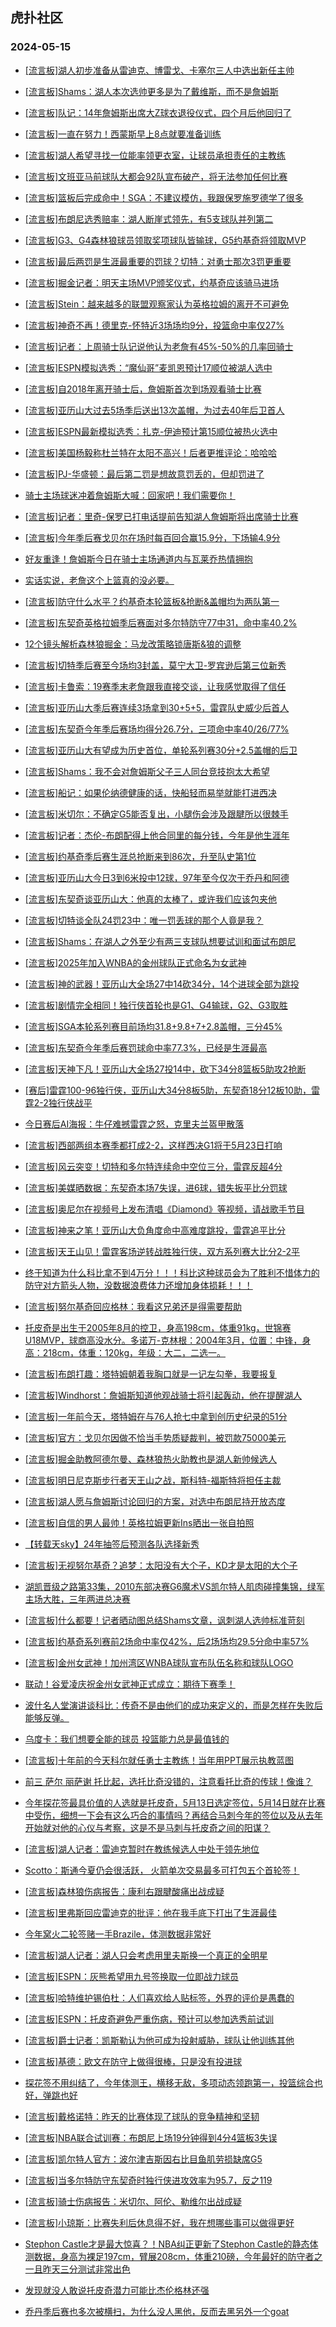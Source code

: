 ## 虎扑社区 
### 2024-05-15

+ [[流言板]湖人初步准备从雷迪克、博雷戈、卡塞尔三人中选出新任主帅](https://bbs.hupu.com/626346428.html)

+ [[流言板]Shams：湖人本次选帅更多是为了戴维斯，而不是詹姆斯](https://bbs.hupu.com/626346556.html)

+ [[流言板]队记：14年詹姆斯出席大Z球衣退役仪式，四个月后他回归了](https://bbs.hupu.com/626346400.html)

+ [[流言板]一直在努力！西蒙斯早上8点就要准备训练](https://bbs.hupu.com/626346005.html)

+ [[流言板]湖人希望寻找一位能率领更衣室，让球员承担责任的主教练](https://bbs.hupu.com/626346706.html)

+ [[流言板]文班亚马前球队大都会92队宣布破产，将无法参加任何比赛](https://bbs.hupu.com/626346377.html)

+ [[流言板]篮板后完成命中！SGA：不建议模仿，我跟保罗施罗德学了很多](https://bbs.hupu.com/626344578.html)

+ [[流言板]布朗尼选秀赔率：湖人断崖式领先，有5支球队并列第二](https://bbs.hupu.com/626342623.html)

+ [[流言板]G3、G4森林狼球员领取奖项球队皆输球，G5约基奇将领取MVP](https://bbs.hupu.com/626346326.html)

+ [[流言板]最后两罚是生涯最重要的罚球？切特：对勇士那次3罚更重要](https://bbs.hupu.com/626345181.html)

+ [[流言板]掘金记者：明天主场MVP颁奖仪式，约基奇应该骑马进场](https://bbs.hupu.com/626345655.html)

+ [[流言板]Stein：越来越多的联盟观察家认为英格拉姆的离开不可避免](https://bbs.hupu.com/626342450.html)

+ [[流言板]神奇不再！德里克-怀特近3场场均9分，投篮命中率仅27%](https://bbs.hupu.com/626345449.html)

+ [[流言板]记者：上周骑士队记说他认为老詹有45%-50%的几率回骑士](https://bbs.hupu.com/626340347.html)

+ [[流言板]ESPN模拟选秀：“魔仙哥”麦凯恩预计17顺位被湖人选中](https://bbs.hupu.com/626340605.html)

+ [[流言板]自2018年离开骑士后，詹姆斯首次到场观看骑士比赛](https://bbs.hupu.com/626340167.html)

+ [[流言板]亚历山大过去5场季后送出13次盖帽，为过去40年后卫首人](https://bbs.hupu.com/626345386.html)

+ [[流言板]ESPN最新模拟选秀：扎克-伊迪预计第15顺位被热火选中](https://bbs.hupu.com/626342255.html)

+ [[流言板]美国杨毅称杜兰特在太阳不高兴！后者更推评论：哈哈哈](https://bbs.hupu.com/626345904.html)

+ [[流言板]PJ-华盛顿：最后第二罚是想故意罚丢的，但却罚进了](https://bbs.hupu.com/626346037.html)

+ [骑士主场球迷冲着詹姆斯大喊：回家吧！我们需要你！](https://bbs.hupu.com/626339747.html)

+ [[流言板]记者：里奇-保罗已打电话提前告知湖人詹姆斯将出席骑士比赛](https://bbs.hupu.com/626346913.html)

+ [[流言板]今年季后赛戈贝尔在场时每百回合赢15.9分，下场输4.9分](https://bbs.hupu.com/626345939.html)

+ [好友重逢！詹姆斯今日在骑士主场通道内与瓦莱乔热情拥抱](https://bbs.hupu.com/626339684.html)

+ [实话实说，老詹这个上篮真的没必要。](https://bbs.hupu.com/626344245.html)

+ [[流言板]防守什么水平？约基奇本轮篮板&抢断&盖帽均为两队第一](https://bbs.hupu.com/626345544.html)

+ [[流言板]东契奇英格拉姆季后赛面对多尔特防守77中31，命中率40.2%](https://bbs.hupu.com/626346256.html)

+ [12个镜头解析森林狼掘金：马龙改策略锁唐斯&狼的调整](https://bbs.hupu.com/626338666.html)

+ [[流言板]切特季后赛至今场均3封盖，莫宁大卫-罗宾逊后第三位新秀](https://bbs.hupu.com/626345923.html)

+ [[流言板]卡鲁索：19赛季末老詹跟我直接交谈，让我感觉取得了信任](https://bbs.hupu.com/626340520.html)

+ [[流言板]亚历山大季后赛连续3场拿到30+5+5，雷霆队史威少后首人](https://bbs.hupu.com/626345440.html)

+ [[流言板]东契奇今年季后赛场均得分26.7分，三项命中率40/26/77%](https://bbs.hupu.com/626345335.html)

+ [[流言板]亚历山大有望成为历史首位，单轮系列赛30分+2.5盖帽的后卫](https://bbs.hupu.com/626338447.html)

+ [[流言板]Shams：我不会对詹姆斯父子三人同台竞技抱太大希望](https://bbs.hupu.com/626337912.html)

+ [[流言板]船记：如果伦纳德健康的话，快船轻而易举就能打进西决](https://bbs.hupu.com/626337352.html)

+ [[流言板]米切尔：不确定G5能否复出，小腿伤会涉及跟腱所以很棘手](https://bbs.hupu.com/626339340.html)

+ [[流言板]记者：杰伦-布朗配得上他合同里的每分钱，今年是他生涯年](https://bbs.hupu.com/626345854.html)

+ [[流言板]约基奇季后赛生涯总抢断来到86次，升至队史第1位](https://bbs.hupu.com/626344961.html)

+ [[流言板]亚历山大今日3到6米投中12球，97年至今仅次于乔丹和阿德](https://bbs.hupu.com/626338303.html)

+ [[流言板]东契奇谈亚历山大：他真的太棒了，或许我们应该包夹他](https://bbs.hupu.com/626345254.html)

+ [[流言板]切特谈全队24罚23中：唯一罚丢球的那个人竟是我？](https://bbs.hupu.com/626345055.html)

+ [[流言板]Shams：在湖人之外至少有两三支球队想要试训和面试布朗尼](https://bbs.hupu.com/626336781.html)

+ [[流言板]2025年加入WNBA的金州球队正式命名为女武神](https://bbs.hupu.com/626346651.html)

+ [[流言板]神的武器！亚历山大全场27中14砍34分，14个进球全部为跳投](https://bbs.hupu.com/626336949.html)

+ [[流言板]剧情完全相同！独行侠首轮也是G1、G4输球，G2、G3取胜](https://bbs.hupu.com/626337570.html)

+ [[流言板]SGA本轮系列赛目前场均31.8+9.8+7+2.8盖帽，三分45%](https://bbs.hupu.com/626336533.html)

+ [[流言板]东契奇今年季后赛罚球命中率77.3%，已经是生涯最高](https://bbs.hupu.com/626337634.html)

+ [[流言板]天神下凡！亚历山大全场27投14中，砍下34分8篮板5助攻2抢断](https://bbs.hupu.com/626335953.html)

+ [[赛后]雷霆100-96独行侠，亚历山大34分8板5助，东契奇18分12板10助，雷霆2-2独行侠战平](https://bbs.hupu.com/626335804.html)

+ [今日赛后AI海报：牛仔难撼雷霆之怒，克里夫兰盔甲散落](https://bbs.hupu.com/626339770.html)

+ [[流言板]西部两组本赛季都打成2-2，这样西决G1将于5月23日打响](https://bbs.hupu.com/626345778.html)

+ [[流言板]风云突变！切特和多尔特连续命中空位三分，雷霆反超4分](https://bbs.hupu.com/626335411.html)

+ [[流言板]美媒晒数据：东契奇本场7失误，进6球，错失扳平比分罚球](https://bbs.hupu.com/626336006.html)

+ [[流言板]奥尼尔在视频号上发布清唱《Diamond》等视频，请战歌手节目](https://bbs.hupu.com/626341947.html)

+ [[流言板]神来之笔！亚历山大负角度命中高难度跳投，雷霆追平比分](https://bbs.hupu.com/626335391.html)

+ [[流言板]天王山见！雷霆客场逆转战胜独行侠，双方系列赛大比分2-2平](https://bbs.hupu.com/626335887.html)

+ [终于知道为什么科比拿不到4万分！！！科比这种球员会为了胜利不惜体力的防守对方箭头人物，没数据浪费体力还增加身体损耗！！！](https://bbs.hupu.com/626343720.html)

+ [[流言板]努尔基奇回应格林：我看这兄弟还是得需要帮助](https://bbs.hupu.com/626346836.html)

+ [托皮奇是出生于2005年8月的控卫，身高198cm，体重91kg，世锦赛U18MVP，球商高没水分。多诺万-克林根：2004年3月，位置：中锋，身高：218cm，体重：120kg，年级：大二，二选一。](https://bbs.hupu.com/626342195.html)

+ [[流言板]布朗打趣：塔特姆朝着我胸口就是一记左勾拳，我要报复](https://bbs.hupu.com/626335108.html)

+ [[流言板]Windhorst：詹姆斯知道他观战骑士将引起轰动，他在提醒湖人](https://bbs.hupu.com/626347282.html)

+ [[流言板]一年前今天，塔特姆在与76人抢七中拿到创历史纪录的51分](https://bbs.hupu.com/626347257.html)

+ [[流言板]官方：戈贝尔因做不恰当手势质疑裁判，被罚款75000美元](https://bbs.hupu.com/626347341.html)

+ [[流言板]掘金助教阿德尔曼、森林狼热火助教也是湖人新帅候选人](https://bbs.hupu.com/626347194.html)

+ [[流言板]明日尼克斯步行者天王山之战，斯科特-福斯特将担任主裁](https://bbs.hupu.com/626347210.html)

+ [[流言板]湖人愿与詹姆斯讨论回归的方案，对选中布朗尼持开放态度](https://bbs.hupu.com/626347060.html)

+ [[流言板]自信的男人最帅！英格拉姆更新Ins晒出一张自拍照](https://bbs.hupu.com/626347101.html)

+ [【转载天sky】24年抽签后预测各队选择新秀](https://bbs.hupu.com/626345936.html)

+ [[流言板]无视努尔基奇？追梦：太阳没有大个子，KD才是太阳的大个子](https://bbs.hupu.com/626346208.html)

+ [湖凯晋级之路第33集，2010东部决赛G6魔术VS凯尔特人肌肉碰撞集锦，绿军主场大胜，三年两进总决赛](https://bbs.hupu.com/626342281.html)

+ [[流言板]什么都要！记者晒动图总结Shams文章，讽刺湖人选帅标准苛刻](https://bbs.hupu.com/626347403.html)

+ [[流言板]约基奇系列赛前2场命中率仅42%，后2场场均29.5分命中率57%](https://bbs.hupu.com/626346251.html)

+ [[流言板]金州女武神！加州湾区WNBA球队宣布队伍名称和球队LOGO](https://bbs.hupu.com/626347508.html)

+ [联动！谷爱凌庆祝金州女武神正式成立：期待下赛季！](https://bbs.hupu.com/626347549.html)

+ [波什名人堂演讲谈科比：传奇不是由他们的成功来定义的，而是怎样在失败后能够反弹。](https://bbs.hupu.com/626344345.html)

+ [乌度卡：我们想要全能的球员 投篮能力总是最值钱的](https://bbs.hupu.com/626344031.html)

+ [[流言板]十年前的今天科尔就任勇士主教练！当年用PPT展示执教蓝图](https://bbs.hupu.com/626348046.html)

+ [前三 萨尔 丽萨谢 托比起，选托比奇没错的，注意看托比奇的传球！像谁？](https://bbs.hupu.com/626347433.html)

+ [今年探花签最具价值的人选就是托皮奇，5月13日选定签位，5月14日就在比赛中受伤，细想一下会有这么巧合的事情吗？再结合马刺今年的签位以及从去年开始就对他的心仪与考察，这是不是马刺与托皮奇之间的阳谋？](https://bbs.hupu.com/626339779.html)

+ [[流言板]湖人记者：雷迪克暂时在教练候选人中处于领先地位](https://bbs.hupu.com/626348306.html)

+ [Scotto：斯通今夏仍会很活跃， 火箭单次交易最多可打包五个首轮签！](https://bbs.hupu.com/626339494.html)

+ [[流言板]森林狼伤病报告：康利右跟腱酸痛出战成疑](https://bbs.hupu.com/626348577.html)

+ [[流言板]里弗斯回应雷迪克的批评：他在我手底下打出了生涯最佳](https://bbs.hupu.com/626348645.html)

+ [今年窝火二轮签赌一手Brazile，体测数据非常好](https://bbs.hupu.com/626346492.html)

+ [[流言板]湖人记者：湖人只会考虑用里夫斯换一个真正的全明星](https://bbs.hupu.com/626348701.html)

+ [[流言板]ESPN：灰熊希望用九号签换取一位即战力球员](https://bbs.hupu.com/626348837.html)

+ [[流言板]哈特维护锡伯杜：人们喜欢给人贴标签，外界的评价是愚蠢的](https://bbs.hupu.com/626348876.html)

+ [[流言板]ESPN：托皮奇避免严重伤病，预计可以参加选秀前试训](https://bbs.hupu.com/626348762.html)

+ [[流言板]爵士记者：凯斯勒认为他可成为投射威胁，球队让他训练其他](https://bbs.hupu.com/626349022.html)

+ [[流言板]基德：欧文在防守上做得很棒，只是没有投进球](https://bbs.hupu.com/626348619.html)

+ [探花签不用纠结了，今年体测王，横移无敌，多项动态领跑第一，投篮综合也好，弹跳也好](https://bbs.hupu.com/626348430.html)

+ [[流言板]戴格诺特：昨天的比赛体现了球队的竞争精神和坚韧](https://bbs.hupu.com/626348943.html)

+ [[流言板]NBA联合试训赛：布朗尼上场19分钟得到4分4篮板3失误](https://bbs.hupu.com/626349132.html)

+ [[流言板]凯尔特人官方：波尔津吉斯因右比目鱼肌劳损缺席G5](https://bbs.hupu.com/626349105.html)

+ [[流言板]当多尔特防守东契奇时独行侠进攻效率为95.7，反之119](https://bbs.hupu.com/626349114.html)

+ [[流言板]骑士伤病报告：米切尔、阿伦、勒维尔出战成疑](https://bbs.hupu.com/626349058.html)

+ [[流言板]小琼斯：比赛失利后休息得不好，我在想哪些事可以做得更好](https://bbs.hupu.com/626348974.html)

+ [Stephon Castle才是最大惊喜？！NBA纠正更新了Stephon Castle的静态体测数据，身高为裸足197cm，臂展208cm，体重210磅，今年最好的防守者之一且昨天三分测试非常出色](https://bbs.hupu.com/626348658.html)

+ [发现就没人敢说托皮奇潜力可能比杰伦格林还强](https://bbs.hupu.com/626348669.html)

+ [乔丹季后赛也多次被横扫，为什么没人黑他，反而去黑另外一个goat](https://bbs.hupu.com/626349184.html)

